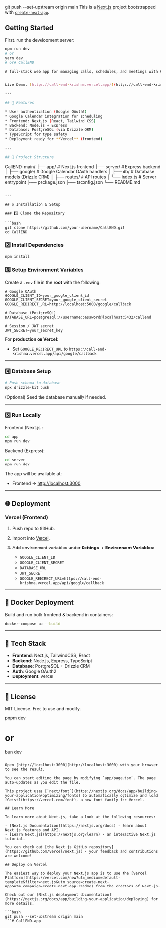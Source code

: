 git push --set-upstream origin main
This is a [Next.js](https://nextjs.org) project bootstrapped with [`create-next-app`](https://nextjs.org/docs/app/api-reference/cli/create-next-app).

## Getting Started

First, run the development server:

```bash
npm run dev
# or
yarn dev
# or# CallEND

A full-stack web app for managing calls, schedules, and meetings with Google Calendar integration.


Live Demo: [https://call-end-krishna.vercel.app/](https://call-end-krishna.vercel.app/)

---

## 🚀 Features

* User authentication (Google OAuth2)
* Google Calendar integration for scheduling
* Frontend: Next.js (React, Tailwind CSS)
* Backend: Node.js + Express
* Database: PostgreSQL (via Drizzle ORM)
* TypeScript for type safety
* Deployment ready for **Vercel** (frontend)

---

## 📂 Project Structure

```
CallEND-main/
 ├── app/                # Next.js frontend
 ├── server/             # Express backend
 │    ├── google/        # Google Calendar OAuth handlers
 │    ├── db/            # Database models (Drizzle ORM)
 │    ├── routes/        # API routes
 │    └── index.ts       # Server entrypoint
 ├── package.json
 ├── tsconfig.json
 └── README.md
```

---

## ⚙️ Installation & Setup

### 1️⃣ Clone the Repository

```bash
git clone https://github.com/your-username/CallEND.git
cd CallEND
```

### 2️⃣ Install Dependencies

```bash
npm install
```

### 3️⃣ Setup Environment Variables

Create a `.env` file in the **root** with the following:

```env
# Google OAuth
GOOGLE_CLIENT_ID=your_google_client_id
GOOGLE_CLIENT_SECRET=your_google_client_secret
GOOGLE_REDIRECT_URL=http://localhost:5000/google/callback

# Database (PostgreSQL)
DATABASE_URL=postgresql://username:password@localhost:5432/callend

# Session / JWT secret
JWT_SECRET=your_secret_key
```

For **production on Vercel**:

* Set `GOOGLE_REDIRECT_URL` to
  `https://call-end-krishna.vercel.app/api/google/callback`

---

### 4️⃣ Database Setup

```bash
# Push schema to database
npx drizzle-kit push
```

(Optional) Seed the database manually if needed.

---

### 5️⃣ Run Locally

Frontend (Next.js):

```bash
cd app
npm run dev
```

Backend (Express):

```bash
cd server
npm run dev
```

The app will be available at:

* Frontend → [http://localhost:3000](http://localhost:3000)

---

## 🌐 Deployment

### Vercel (Frontend)

1. Push repo to GitHub.
2. Import into [Vercel](https://vercel.com/).
3. Add environment variables under **Settings → Environment Variables**:

   * `GOOGLE_CLIENT_ID`
   * `GOOGLE_CLIENT_SECRET`
   * `DATABASE_URL`
   * `JWT_SECRET`
   * `GOOGLE_REDIRECT_URL=https://call-end-krishna.vercel.app/api/google/callback`


---

## 🐳 Docker Deployment

Build and run both frontend & backend in containers:

```bash
docker-compose up --build
```

---

## 📌 Tech Stack

* **Frontend**: Next.js, TailwindCSS, React
* **Backend**: Node.js, Express, TypeScript
* **Database**: PostgreSQL + Drizzle ORM
* **Auth**: Google OAuth2
* **Deployment**: Vercel

---

## 📝 License

MIT License. Free to use and modify.

pnpm dev
# or
bun dev
```

Open [http://localhost:3000](http://localhost:3000) with your browser to see the result.

You can start editing the page by modifying `app/page.tsx`. The page auto-updates as you edit the file.

This project uses [`next/font`](https://nextjs.org/docs/app/building-your-application/optimizing/fonts) to automatically optimize and load [Geist](https://vercel.com/font), a new font family for Vercel.

## Learn More

To learn more about Next.js, take a look at the following resources:

- [Next.js Documentation](https://nextjs.org/docs) - learn about Next.js features and API.
- [Learn Next.js](https://nextjs.org/learn) - an interactive Next.js tutorial.

You can check out [the Next.js GitHub repository](https://github.com/vercel/next.js) - your feedback and contributions are welcome!

## Deploy on Vercel

The easiest way to deploy your Next.js app is to use the [Vercel Platform](https://vercel.com/new?utm_medium=default-template&filter=next.js&utm_source=create-next-app&utm_campaign=create-next-app-readme) from the creators of Next.js.

Check out our [Next.js deployment documentation](https://nextjs.org/docs/app/building-your-application/deploying) for more details.

```bash
git push --set-upstream origin main
```#   C a l l E N D - a p p  
 